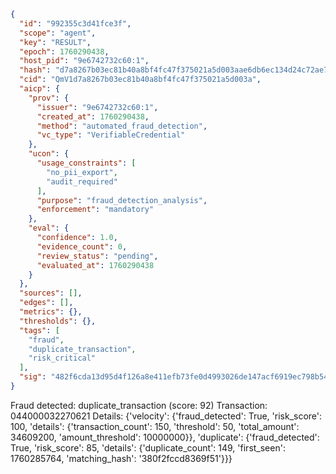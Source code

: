 ```json
{
  "id": "992355c3d41fce3f",
  "scope": "agent",
  "key": "RESULT",
  "epoch": 1760290438,
  "host_pid": "9e6742732c60:1",
  "hash": "d7a8267b03ec81b40a8bf4fc47f375021a5d003aae6db6ec134d24c72ae79bf4",
  "cid": "QmV1d7a8267b03ec81b40a8bf4fc47f375021a5d003a",
  "aicp": {
    "prov": {
      "issuer": "9e6742732c60:1",
      "created_at": 1760290438,
      "method": "automated_fraud_detection",
      "vc_type": "VerifiableCredential"
    },
    "ucon": {
      "usage_constraints": [
        "no_pii_export",
        "audit_required"
      ],
      "purpose": "fraud_detection_analysis",
      "enforcement": "mandatory"
    },
    "eval": {
      "confidence": 1.0,
      "evidence_count": 0,
      "review_status": "pending",
      "evaluated_at": 1760290438
    }
  },
  "sources": [],
  "edges": [],
  "metrics": {},
  "thresholds": {},
  "tags": [
    "fraud",
    "duplicate_transaction",
    "risk_critical"
  ],
  "sig": "482f6cda13d95d4f126a8e411efb73fe0d4993026de147acf6919ec798b54329"
}
```

Fraud detected: duplicate_transaction (score: 92)
Transaction: 044000032270621
Details: {'velocity': {'fraud_detected': True, 'risk_score': 100, 'details': {'transaction_count': 150, 'threshold': 50, 'total_amount': 34609200, 'amount_threshold': 10000000}}, 'duplicate': {'fraud_detected': True, 'risk_score': 85, 'details': {'duplicate_count': 149, 'first_seen': 1760285764, 'matching_hash': '380f2fccd8369f51'}}}